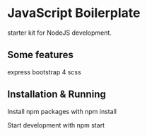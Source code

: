 # JavaScript Boilerplate

starter kit for NodeJS development.

## Some features

express
bootstrap 4
scss

## Installation & Running

Install npm packages with npm install

Start development with npm start
